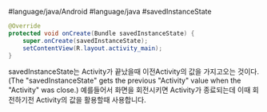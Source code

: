 #language/java/Android  #language/java  #savedInstanceState

```Java
@Override
protected void onCreate(Bundle savedInstanceState) {  
    super.onCreate(savedInstanceState);  
    setContentView(R.layout.activity_main);
}
```
savedInstanceState는 Activity가 끝났을때 이전Activity의 값을 가지고오는 것이다.
(The "savedInstanceState" gets the previous  "Activity" value when the "Activity" was close.)
예를들어서 화면을 회전시키면 Activity가 종료되는데 이때 회전하기전 Activity의 값을 활용할때 사용합니다.
